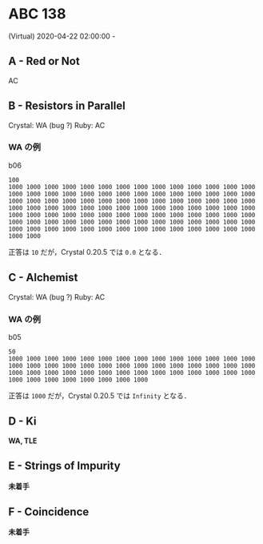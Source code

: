 #   ABC 138

(Virtual) 2020-04-22 02:00:00 -

##  A - Red or Not

AC

##  B - Resistors in Parallel

Crystal: WA (bug ?)
Ruby: AC

### WA の例

b06

```
100
1000 1000 1000 1000 1000 1000 1000 1000 1000 1000 1000 1000 1000 1000 1000 1000 1000 1000 1000 1000 1000 1000 1000 1000 1000 1000 1000 1000 1000 1000 1000 1000 1000 1000 1000 1000 1000 1000 1000 1000 1000 1000 1000 1000 1000 1000 1000 1000 1000 1000 1000 1000 1000 1000 1000 1000 1000 1000 1000 1000 1000 1000 1000 1000 1000 1000 1000 1000 1000 1000 1000 1000 1000 1000 1000 1000 1000 1000 1000 1000 1000 1000 1000 1000 1000 1000 1000 1000 1000 1000 1000 1000 1000 1000 1000 1000 1000 1000 1000 1000
```

正答は `10` だが，Crystal 0.20.5 では `0.0` となる．

##  C - Alchemist

Crystal: WA (bug ?)
Ruby: AC

### WA の例

b05

```
50
1000 1000 1000 1000 1000 1000 1000 1000 1000 1000 1000 1000 1000 1000 1000 1000 1000 1000 1000 1000 1000 1000 1000 1000 1000 1000 1000 1000 1000 1000 1000 1000 1000 1000 1000 1000 1000 1000 1000 1000 1000 1000 1000 1000 1000 1000 1000 1000 1000 1000
```

正答は `1000` だが，Crystal 0.20.5 では `Infinity` となる．

##  D - Ki

**WA, TLE**

##  E - Strings of Impurity

**未着手**

##  F - Coincidence

**未着手**
